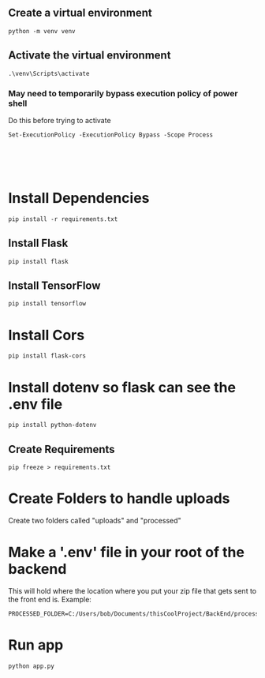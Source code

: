## Create a virtual environment
```python -m venv venv```

## Activate the virtual environment
```.\venv\Scripts\activate```

### May need to temporarily bypass execution policy of power shell 

Do this before trying to activate

```Set-ExecutionPolicy -ExecutionPolicy Bypass -Scope Process```

<br><br> <br>

# Install Dependencies
```pip install -r requirements.txt```

## Install Flask
```pip install flask```

## Install TensorFlow
```pip install tensorflow```

# Install Cors
```pip install flask-cors```

# Install dotenv so flask can see the .env file
```pip install python-dotenv```


## Create Requirements
```pip freeze > requirements.txt```



# Create Folders to handle uploads

Create two folders called "uploads" and "processed"

# Make a '.env' file in your root of the backend 

This will hold where the location where you put your zip file that gets sent to the front end is. 
Example:
```
PROCESSED_FOLDER=C:/Users/bob/Documents/thisCoolProject/BackEnd/processed
```

# Run app

```python app.py```
